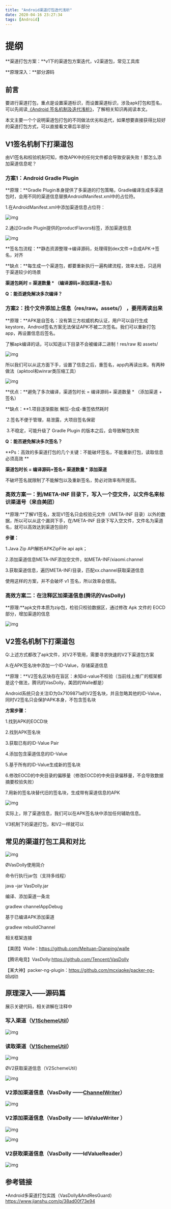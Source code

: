 ```yaml
---
title: "Android渠道打包迭代浅析"
date: 2020-04-16 23:27:34
tags: [Android]
---
```


<meta name="referrer" content="no-referrer"/>

# 提纲

**渠道打包方案：**v1下的渠道包方案迭代，v2渠道包，常见工具库

**原理深入：**部分源码

## 前言

要进行渠道打包，重点是设置渠道标识，而设置渠道标识，涉及apk打包和签名，可以先阅读[《Android 签名机制及迭代浅析》](https://whytry-gar.github.io/2020/04/14/Android%20%E7%AD%BE%E5%90%8D%E6%9C%BA%E5%88%B6%E5%8F%8A%E8%BF%AD%E4%BB%A3%E6%B5%85%E6%9E%90/#more)，了解相关知识再阅读本文。

本文主要一个个说明渠道包打包的不同做法优劣和迭代，如果想要直接获得比较好的渠道打包方式，可以直接看文章后半部分

## V1签名机制下打渠道包 

由V1签名和校验机制可知，修改APK中的任何文件都会导致安装失败！那怎么添加渠道信息呢？

### 方案1：Android Gradle Plugin 

**原理：**Gradle Plugin本身提供了多渠道的打包策略，Gradle编译生成多渠道包时，会用不同的渠道信息替换AndroidManifest.xml中的占位符。

1.在AndroidManifest.xml中添加渠道信息占位符：

![img](https://upload-images.jianshu.io/upload_images/5714046-d50bab6d22fa2cdd.png?imageMogr2/auto-orient/strip%7CimageView2/2/w/1240)

2.通过Gradle Plugin提供的productFlavors标签，添加渠道信息

![img](https://upload-images.jianshu.io/upload_images/5714046-cdad750eb6eb88ed.png?imageMogr2/auto-orient/strip%7CimageView2/2/w/1240)

**签名包流程：**静态资源整理->编译源码，处理得到dex文件->合成APK->签名，对齐

**缺点：**每生成一个渠道包，都要重新执行一遍构建流程，效率太低，只适用于渠道较少的场景

**渠道包耗时 = 渠道数量 \* （编译源码+添加渠道+签名）**

**Q：能否避免解决多次编译？**

### 方案2：找个文件添加上信息（res/raw。assets/） ，要用再读出来 

**原理：**APK是自签名：没有第三方权威机构认证，用户可以自行生成keystore，Android签名方案无法保证APK不被二次签名。我们可以重新打包app，再设置信息后签名。

了解apk编译的话，可以知道以下目录不会被编译二进制！res/raw 和 assets/

![img](https://upload-images.jianshu.io/upload_images/5714046-d6e611e542ef1b8e.png?imageMogr2/auto-orient/strip%7CimageView2/2/w/1240)

所以我们可以从这方面下手，设置了信息之后，重签名，app内再读出来。有两种做法（apktool和winrar类压缩工具）

![img](https://upload-images.jianshu.io/upload_images/5714046-2a1f21df9920a625.png?imageMogr2/auto-orient/strip%7CimageView2/2/w/1240)

**优点：**避免了多次编译，渠道包时长 = 编译源码+ 渠道数量 * （添加渠道 + 签名）

**缺点：**1.项目逐渐膨胀 解压-合成-重签依然耗时

​      2.签名不便于管理，易泄露，大项目签名保密

​      3.不稳定，可能升级了 Gradle Plugin 的版本之后，会导致解包失败

**Q：能否避免解决多次签名？**

**Ps：高效的多渠道打包的几个关键：不能破坏签名，不能重新打包，读取信息必须高效
**

**渠道包时长 = 编译源码+签名+ 渠道数量 \* 添加渠道**

不破坏签名就限制了不能解包以及重新签名，势必对效率有所提高。

### 高效方案一：到/META-INF 目录下，写入一个空文件，以文件名来标识渠道号（来自美团） 

**原理:**了解V1签名，发现V1签名只会校验元文件（/META-INF 目录）以外的数据，所以可以从这个漏洞下手，在/META-INF 目录下写入空文件，文件名为渠道名，就可以高效达到渠道包目的

**步骤：**

1.Java Zip API解析APKZipFile api apk；

2.添加渠道信息META-INF添加空文件，如META-INF/xiaomi.channel

3.获取渠道信息，遍历META-INF/目录，匹配xx.channel获取渠道信息

使用这样的方案，并不会破坏 v1 签名，所以效率会很高。

### 高效方案二：在注释区加渠道信息(腾讯的VasDolly)

**原理:**apk文件本质为zip包，检验只校验数据区，通过修改 Apk 文件的 EOCD 部分，增加渠道的信息

![img](https://upload-images.jianshu.io/upload_images/5714046-4f444f419aaa0afc.png?imageMogr2/auto-orient/strip%7CimageView2/2/w/1240)

## V2签名机制下打渠道包 

Q:上述方式都改了apk文件，对V2不管用，需要寻求快速的V2下渠道包方案

A:在APK签名块中添加一个ID-Value，存储渠道信息

**原理：**V2签名区块存在盲区：未知id-value不校验（当前线上推广的框架都是这个做法，腾讯的VasDolly，美团的Walle都是）

Android系统只会关注ID为0x7109871a的V2签名块，并且忽略其他的ID-Value，同时V2签名只会保护APK本身，不包含签名块

**方案步骤：**

1.找到APK的EOCD块

2.找到APK签名块

3.获取已有的ID-Value Pair

4.添加包含渠道信息的ID-Value

5.基于所有的ID-Value生成新的签名块

6.修改EOCD的中央目录的偏移量（修改EOCD的中央目录偏移量，不会导致数据摘要校验失败）

7.用新的签名块替代旧的签名块，生成带有渠道信息的APK

![img](https://upload-images.jianshu.io/upload_images/5714046-48de6cec91ab85dd.png?imageMogr2/auto-orient/strip%7CimageView2/2/w/1240)

实际上，除了渠道信息，我们可以在APK签名块中添加任何辅助信息。

V3机制下的渠道打包，和V2一样就可以

## 常见的渠道打包工具和对比 



![img](https://upload-images.jianshu.io/upload_images/5714046-61fbdab46c39dab2.png?imageMogr2/auto-orient/strip%7CimageView2/2/w/1240)

ØVasDolly使用简介

   命令行执行jar包（支持多线程）

   java –jar VasDolly.jar

   编译、添加渠道一条龙

   gradlew channelAppDebug

   基于已编译APK添加渠道

   gradlew rebuildChannel

相关框架连接

【美团】Walle：https://github.com/Meituan-Dianping/walle

【腾讯电竞】VasDolly:https://github.com/Tencent/VasDolly

【某大神】packer-ng-plugin：https://github.com/mcxiaoke/packer-ng-plugin

## 原理深入——源码篇

展示关键代码，相关讲解在注释中

### 写入渠道（[V1SchemeUtil](https://www.javatips.net/api/ApkChannelPackage-master/common/src/main/java/com/leon/channel/common/V1SchemeUtil.java)）

![img](https://upload-images.jianshu.io/upload_images/5714046-e236345f0b46462e.png?imageMogr2/auto-orient/strip%7CimageView2/2/w/1240)

### 读取渠道（[V1SchemeUtil](https://www.javatips.net/api/ApkChannelPackage-master/common/src/main/java/com/leon/channel/common/V1SchemeUtil.java)）

![img](https://upload-images.jianshu.io/upload_images/5714046-e0adbdfa9f180070.png?imageMogr2/auto-orient/strip%7CimageView2/2/w/1240)

ØV2获取渠道信息（V2SchemeUtil）

![img](https://upload-images.jianshu.io/upload_images/5714046-a32751ab27d0d179.png?imageMogr2/auto-orient/strip%7CimageView2/2/w/1240)

### V2添加渠道信息（VasDolly ——[ChannelWriter](https://github.com/Tencent/VasDolly/tree/master/writer)）

![img](https://upload-images.jianshu.io/upload_images/5714046-123acf4f2ff2f917.png?imageMogr2/auto-orient/strip%7CimageView2/2/w/1240)

### V2添加渠道信息（VasDolly —— IdValueWriter ）

![img](https://upload-images.jianshu.io/upload_images/5714046-92279900e12191bd.png?imageMogr2/auto-orient/strip%7CimageView2/2/w/1240)

![img](https://upload-images.jianshu.io/upload_images/5714046-29529271d1d5d01d.png?imageMogr2/auto-orient/strip%7CimageView2/2/w/1240)

### V2获取渠道信息（VasDolly ——IdValueReader）

![img](https://upload-images.jianshu.io/upload_images/5714046-df2338f1d913098c.png?imageMogr2/auto-orient/strip%7CimageView2/2/w/1240)

## 参考链接

•Android多渠道打包实践（VasDolly&AndResGuard） https://www.jianshu.com/p/38ad00f73e94